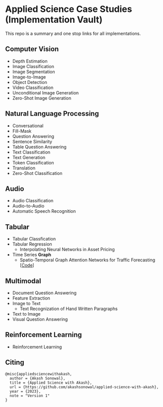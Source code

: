 # Applied Science Case Studies (Implementation Vault)

This repo is a summary and one stop links for all implementations.

## Computer Vision

- Depth Estimation
- Image Classification
- Image Segmentation
- Image-to-Image
- Object Detection
- Video Classification
- Unconditional Image Generation
- Zero-Shot Image Generation

## Natural Language Processing
- Conversational
- Fill-Mask
- Question Answering
- Sentence Similarity
- Table Question Answering
- Text Classification
- Text Generation
- Token Classification
- Translation
- Zero-Shot Classification

## Audio
- Audio Classification
- Audio-to-Audio
- Automatic Speech Recognition

## Tabular
- Tabular Classfication
- Tabular Regression
  - Interpolating Neural Networks in Asset Pricing
- Time Series
  **Graph**
    - Spatio-Temporal Graph Attention Networks for Traffic Forecasting [[Code](https://github.com/akashsonowal/traffic-forecasting)]

## Multimodal
- Document Question Answering
- Feature Extraction
- Image to Text
  -  Text Recognization of Hand Written Paragraphs
- Text to Image
- Visual Question Answering

## Reinforcement Learning
- Reinforcement Learning

## Citing

```
@misc{appliedsciencewithakash,
  author = {Akash Sonowal},
  title = {Applied Science with Akash},
  url = {https://github.com/akashsonowal/applied-science-with-akash},
  year = {2023},
  note = "Version 1"
}
```
